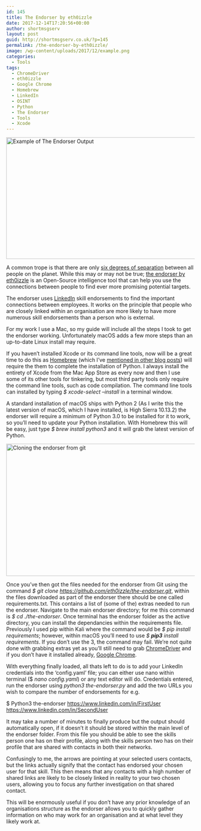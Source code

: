 ```yaml
---
id: 145
title: The Endorser by eth0izzle
date: 2017-12-14T17:20:56+00:00
author: shortmsgserv
layout: post
guid: http://shortmsgserv.co.uk/?p=145
permalink: /the-endorser-by-eth0izzle/
image: /wp-content/uploads/2017/12/example.png
categories:
  - Tools
tags:
  - ChromeDriver
  - eth0izzle
  - Google Chrome
  - Homebrew
  - LinkedIn
  - OSINT
  - Python
  - The Endorser
  - Tools
  - Xcode
---
```

<img class="aligncenter wp-image-154 size-large" src="https://i1.wp.com/shortmsgserv.co.uk/wp-content/uploads/2017/12/example.png?resize=640%2C324" alt="Example of The Endorser Output" width="640" height="324" srcset="https://i1.wp.com/shortmsgserv.co.uk/wp-content/uploads/2017/12/example.png?resize=1024%2C519 1024w, https://i1.wp.com/shortmsgserv.co.uk/wp-content/uploads/2017/12/example.png?resize=300%2C152 300w, https://i1.wp.com/shortmsgserv.co.uk/wp-content/uploads/2017/12/example.png?resize=768%2C389 768w, https://i1.wp.com/shortmsgserv.co.uk/wp-content/uploads/2017/12/example.png?w=1280 1280w" sizes="(max-width: 640px) 100vw, 640px" data-recalc-dims="1" />

A common trope is that there are only <a href="https://en.wikipedia.org/wiki/Six_degrees_of_separation" target="_blank" rel="noopener">six degrees of separation</a> between all people on the planet. While this may or may not be true; <a href="https://github.com/eth0izzle/the-endorser" target="_blank" rel="noopener">the endorser by eth0izzle</a> is an Open-Source intelligence tool that can help you use the connections between people to find ever more promising potential targets.

The endorser uses <a href="https://www.linkedin.com" target="_blank" rel="noopener">LinkedIn</a> skill endorsements to find the important connections between employees. It works on the principle that people who are closely linked within an organisation are more likely to have more numerous skill endorsements than a person who is external.

For my work I use a Mac, so my guide will include all the steps I took to get the endorser working. Unfortunately macOS adds a few more steps than an up-to-date Linux install may require.

If you haven’t installed Xcode or its command line tools, now will be a great time to do this as <a href="https://brew.sh" target="_blank" rel="noopener">Homebrew</a> (which I’ve <a href="http://shortmsgserv.co.uk/setting-up/" target="_blank" rel="noopener">mentioned in other blog posts</a>) will require the them to complete the installation of Python. I always install the entirety of Xcode from the Mac App Store as every now and then I use some of its other tools for tinkering, but most third party tools only require the command line tools, such as code compilation. The command line tools can installed by typing _$ xcode-select &#8211;install_ in a terminal window.

A standard installation of macOS ships with Python 2 (As I write this the latest version of macOS, which I have installed, is High Sierra 10.13.2) the endorser will require a minimum of Python 3.0 to be installed for it to work, so you’ll need to update your Python installation. With Homebrew this will be easy, just type _$ brew install python3_ and it will grab the latest version of Python.

<img class="aligncenter size-large wp-image-152" src="https://i1.wp.com/shortmsgserv.co.uk/wp-content/uploads/2017/12/Clone-the-endorser-git.png?resize=640%2C352" alt="Cloning the endorser from git" width="640" height="352" srcset="https://i1.wp.com/shortmsgserv.co.uk/wp-content/uploads/2017/12/Clone-the-endorser-git.png?resize=1024%2C563 1024w, https://i1.wp.com/shortmsgserv.co.uk/wp-content/uploads/2017/12/Clone-the-endorser-git.png?resize=300%2C165 300w, https://i1.wp.com/shortmsgserv.co.uk/wp-content/uploads/2017/12/Clone-the-endorser-git.png?resize=768%2C422 768w, https://i1.wp.com/shortmsgserv.co.uk/wp-content/uploads/2017/12/Clone-the-endorser-git.png?w=1434 1434w, https://i1.wp.com/shortmsgserv.co.uk/wp-content/uploads/2017/12/Clone-the-endorser-git.png?w=1280 1280w" sizes="(max-width: 640px) 100vw, 640px" data-recalc-dims="1" /> 

Once you&#8217;ve then got the files needed for the endorser from Git using the command _$ git clone https://github.com/eth0izzle/the-endorser.git_, within the files downloaded as part of the endorser there should be one called requirements.txt. This contains a list of (some of the) extras needed to run the endorser. Navigate to the main endorser directory; for me this command is _$ cd ./the-endorser_. Once terminal has the endorser folder as the active directory, you can install the dependancies within the requirements file. Previously I used pip within Kali where the command would be _$ pip install requirements_; however, within macOS you’ll need to use _$_ **_pip3_** _install requirements_. If you don’t use the 3, the command may fail. We’re not quite done with grabbing extras yet as you’ll still need to grab <a href="https://sites.google.com/a/chromium.org/chromedriver/" target="_blank" rel="noopener">ChromeDriver</a> and if you don’t have it installed already, <a href="https://www.google.com/chrome/index.html" target="_blank" rel="noopener">Google Chrome</a>.

With everything finally loaded, all thats left to do is to add your LinkedIn credentials into the ‘config.yaml’ file; you can either use nano within terminal ($ _nano config.yaml_) or any text editor will do. Credentials entered, run the endorser using _python3 the-endorser.py_ and add the two URLs you wish to compare the number of endorsements for e.g.

$ Python3 the-endorser https://www.linkedin.com/in/FirstUser https://www.linkedin.com/in/SecondUser

It may take a number of minutes to finally produce but the output should automatically open, if it doesn’t it should be stored within the main level of the endorser folder. From this file you should be able to see the skills person one has on their profile, along with the skills person two has on their profile that are shared with contacts in both their networks.

Confusingly to me, the arrows are pointing at your selected users contacts, but the links actually signify that the contact has endorsed your chosen user for that skill. This then means that any contacts with a high number of shared links are likely to be closely linked in reality to your two chosen users, allowing you to focus any further investigation on that shared contact.

This will be enormously useful if you don’t have any prior knowledge of an organisations structure as the endorser allows you to quickly gather information on who may work for an organisation and at what level they likely work at.